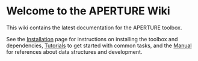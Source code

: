 # Welcome to the APERTURE Wiki #

This wiki contains the latest documentation for the APERTURE toolbox.

See the [Installation](Installation.md) page for instructions on installing the toolbox and dependencies, [Tutorials](Tutorials.md) to get started with common tasks, and the [Manual](Manual.md) for references about data structures and development.